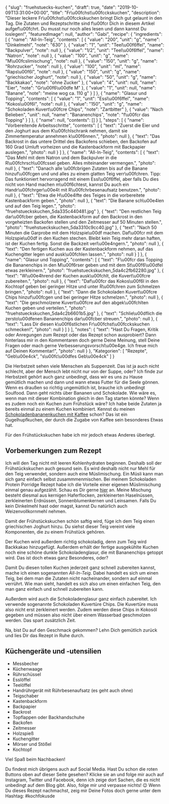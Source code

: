 {
    "slug": "fruehstuecks-kuchen",
    "draft": true,
    "date": "2019-10-09T13:31:00+00:00",
    "title": "Fr\u00fchst\u00fcckskuchen",
    "description": "Dieser leckere Fr\u00fchst\u00fcckskuchen bringt Dich gut gelaunt in den Tag. Die Zutaten und Rezeptschritte sind f\u00fcr Dich in diesem Artikel aufgef\u00fchrt. Du musst nur noch alles lesen und dann kannst Du loslegen!",
    "featuredImage": null,
    "author": "Gabi",
    "recipe": {
        "ingredients": [
            {
                "name": "All-In-Teig",
                "contents": [
                    {
                        "value": "200",
                        "unit": "g",
                        "name": "Dinkelmehl",
                        "note": "630"
                    },
                    {
                        "value": "1",
                        "unit": "Teel\u00f6ffel",
                        "name": "Backpulver",
                        "note": null
                    },
                    {
                        "value": "1\/2",
                        "unit": "Teel\u00f6ffel",
                        "name": "Natron",
                        "note": null
                    },
                    {
                        "value": "100",
                        "unit": "g",
                        "name": "M\u00fcslimischung",
                        "note": null
                    },
                    {
                        "value": "150",
                        "unit": "g",
                        "name": "Rohrzucker",
                        "note": null
                    },
                    {
                        "value": "100",
                        "unit": "ml",
                        "name": "Raps\u00f6l",
                        "note": null
                    },
                    {
                        "value": "150",
                        "unit": "g",
                        "name": "griechischer Joghurt",
                        "note": null
                    },
                    {
                        "value": "50",
                        "unit": "g",
                        "name": "Backkakao",
                        "note": "ohne Zucker"
                    },
                    {
                        "value": "4",
                        "unit": null,
                        "name": "Eier",
                        "note": "Gr\u00f6\u00dfe M"
                    },
                    {
                        "value": "1",
                        "unit": null,
                        "name": "Banane",
                        "note": "meine wog ca. 110 g"
                    }
                ]
            },
            {
                "name": "Glasur und Topping",
                "contents": [
                    {
                        "value": "1",
                        "unit": "Essl\u00f6ffel",
                        "name": "Kokos\u00f6l",
                        "note": null
                    },
                    {
                        "value": "150",
                        "unit": "g",
                        "name": "Schokoladen Kuvert\u00fcre Chips",
                        "note": "Zartbitter"
                    },
                    {
                        "value": "Nach Belieben",
                        "unit": null,
                        "name": "Bananenchips",
                        "note": "f\u00fcr das Topping"
                    }
                ]
            },
            {
                "name": null,
                "contents": []
            }
        ],
        "steps": [
            {
                "name": "Vorbereitende Arbeitsschritte",
                "contents": [
                    {
                        "text": "Zuerst die Eier und den Joghurt aus dem K\u00fchlschrank nehmen, damit sie Zimmertemperatur annehmen k\u00f6nnen.",
                        "photo": null
                    },
                    {
                        "text": "Das Backrost in das untere Drittel des Backofens schieben, den Backofen auf 160 Grad Umluft vorheizen und die Kastenbackform mit Backpapier auslegen.",
                        "photo": null
                    }
                ]
            },
            {
                "name": "All-In-Teig",
                "contents": [
                    {
                        "text": "Das Mehl mit dem Natron und dem Backpulver in die R\u00fchrsch\u00fcssel geben. Alles miteinander vermengen.",
                        "photo": null
                    },
                    {
                        "text": "Danach alle \u00fcbrigen Zutaten bis auf die Banane hinzuf\u00fcgen und und alles zu einem glatten Teig verr\u00fchren. Tipp: Das funktioniert hervorragend mit einem Essl\u00f6ffel, aber falls Du dies nicht von Hand machen m\u00f6chtest, kannst Du auch ein Handr\u00fchrger\u00e4t mit R\u00fchrbesenaufsatz benutzen.",
                        "photo": null
                    },
                    {
                        "text": "Etwa die H\u00e4lfte des Teiges in die vorbereitete Kastenbackform geben.",
                        "photo": null
                    },
                    {
                        "text": "Die Banane sch\u00e4len und auf den Teig legen.",
                        "photo": "fruehstueckskuchen_5da335c440481.jpg"
                    },
                    {
                        "text": "Den restlichen Teig dar\u00fcber geben, die Kastenbackform auf den Backrost in den vorgeheizten Backofen stellen und den Zeitmesser auf 50 Minuten stellen.",
                        "photo": "fruehstueckskuchen_5da3310c9cc40.jpg"
                    },
                    {
                        "text": "Nach 50 Minuten die Garprobe mit dem Holzspie\u00df machen. Daf\u00fcr mit dem Holzspie\u00df in den Kuchen stechen. Bleibt kein Teig mehr daran haften, ist der Kuchen fertig. Sonst die Backzeit verl\u00e4ngern.",
                        "photo": null
                    },
                    {
                        "text": "Den fertigen Kuchen aus der Kastenbackform nehmen, auf das Kuchengitter legen und ausk\u00fchlen lassen.",
                        "photo": null
                    }
                ]
            },
            {
                "name": "Glasur und Topping",
                "contents": [
                    {
                        "text": "F\u00fcr das Topping die Bananenchips in den M\u00f6rser geben und mit dem St\u00f6\u00dfel etwas zerkleinern.",
                        "photo": "fruehstueckskuchen_5da4c2fb62280.jpg"
                    },
                    {
                        "text": "W\u00e4hrend der Kuchen ausk\u00fchlt, die Kuvert\u00fcre zubereiten.",
                        "photo": null
                    },
                    {
                        "text": "Daf\u00fcr das Kokos\u00f6l in den Kochtopf geben bei geringer Hitze und unter R\u00fchren zum Schmelzen bringen.",
                        "photo": null
                    },
                    {
                        "text": "Dann die Schokoladen Kuvert\u00fcre Chips hinzuf\u00fcgen und bei geringer Hitze schmelzen.",
                        "photo": null
                    },
                    {
                        "text": "Die geschmolzene Kuvert\u00fcre auf den abgek\u00fchlten Kuchen geben und verteilen.",
                        "photo": "fruehstueckskuchen_5da4c2b6601b5.jpg"
                    },
                    {
                        "text": "Schlie\u00dflich die zersto\u00dfenen Bananenchips dar\u00fcber streuen.",
                        "photo": null
                    },
                    {
                        "text": "Lass Dir diesen k\u00f6stlichen Fr\u00fchst\u00fcckskuchen schmecken!",
                        "photo": null
                    }
                ]
            }
        ],
        "notes": {
            "text": "Hast Du Fragen, Kritik oder Anregungen zum Rezept oder das Rezept schon ausprobiert? Dann hinterlass mir in den Kommentaren doch gerne Deine Meinung, stell Deine Fragen oder mach gerne Verbesserungsvorschl\u00e4ge. Ich freue mich auf Deinen Kommentar!",
            "photo": null
        }
    },
    "Kategorien": [
        "Rezepte",
        "Geb\u00e4ck",
        "s\u00fc\u00dfes Geb\u00e4ck"
    ]
}

Die Herbstzeit sehen viele Menschen als Suppenzeit. Das ist ja auch nicht schlecht, aber der Mensch lebt nicht nur von der Suppe, oder? Ich finde zur Herbstzeit gehört auch ganz unbedingt, dass wir es uns zu Hause gemütlich machen und   dann und wann etwas Futter für die Seele gönnen. Wenn es draußen so richtig ungemütlich ist, brauche ich unbedingt Soulfood. Dann geht nichts über Bananen und Schokolade. Wie wäre es, wenn man mit dieser Kombination gleich in den Tag starten könnte? Wenn es zudem noch ein Kuchen zum Frühstück wäre? Ich habe beide Zutaten ja bereits einmal zu einem Kuchen kombiniert. Kennst du meinen [Schokoladenbananenkuchen mit Kaffee](https://kochfokus.de/artikel/dieser-schokoladen-bananenkuchen-rockt-kochfokus-de/ "Schokoladenbananenkuchen mit Kaffee") schon? Das ist ein Gugelhupfkuchen, der durch die Zugabe von Kaffee sein besonderes Etwas hat.

Für den Frühstückskuchen habe ich mir jedoch etwas Anderes überlegt.

## Vorbemerkungen zum Rezept

Ich will den Tag nicht mit leeren Kohlenhydraten beginnen. Deshalb soll der Frühstückskuchen auch gesund sein. Es wird deshalb nicht nur Mehl für den Teig verwendet, sondern auch eine Müslimischung. Ein Müsli kann man sich ganz einfach selbst zusammmenmischen. Bei meinem Schokoladen Protein Porridge Rezept habe ich die Vorteile einer eigenen Müslimischung einmal genau aufgezählt. Schau es Dir gerne [hier](https://kochfokus.de/artikel/schokoladen-protein-porridge-mit-muesli/ "hier") an. Meine Mischung besteht diesmal aus kernigen Haferflocken, zerkleinerten Haselnüssen, zerkleinerten Erdnüssen, Sonnenblumenkernen und Leinsamen. Falls Du kein Dinkelmehl hast oder magst, kannst Du natürlich auch Weizenvollkornmehl nehmen.

Damit der Frühstückskuchen schön saftig wird, füge ich dem Teig einen griechischen Joghurt hinzu. Du siehst dieser Teig vereint viele Komponenten, die zu einem Frühstück gehören.

Der Kuchen wird außerdem richtig schokoladig, denn zum Teig wird Backkakao hinzugefügt. Außerdem erhält der fertige ausgekühlte Kuchen noch eine schöne dunkle Schokoladenglasur, die mit Bananenchips getoppt wird. Das ist doch etwas ganz Besonderes, oder?

Damit Du diesen tollen Kuchen jederzeit ganz schnell zubereiten kannst, mache ich einen sogenannten *All-In-Teig*. Dabei handelt es sich um einen Teig, bei dem man die Zutaten nicht nacheinander, sondern auf einmal verrührt. Wie man sieht, handelt es sich also um einen einfachen Teig, den man ganz einfach und schnell zubereiten kann.

Außerdem wird auch die Schokoladenglasur ganz einfach zubereitet. Ich verwende  sogenannte Schokoladen Kuvertüre Chips. Die Kuvertüre muss also nicht erst zerkleinert werden. Zudem werden diese Chips in Kokosöl gegeben und müssen also nicht über einem Wasserbad geschmolzen werden. Das spart zusätzlich Zeit.

Na, bist Du auf den Geschmack gekommen? Lehn Dich gemütlich zurück und lies Dir das Rezept in Ruhe durch.

## Küchengeräte und -utensilien

- Messbecher
- Küchenwaage
- Rührschüssel
- Esslöffel
- Teelöffel
- Handrührgerät mit Rührbesenaufsatz (es geht auch ohne)
- Teigschaber
- Kastenbackform
- Backpapier
- Backrost
- Topflappen oder Backhandschuhe
- Backofen
- Zeitmesser
- Holzspieß
- Kuchengitter
- Mörser und Stößel
- Kochtopf

Viel Spaß beim Nachbacken!

Du findest mich übrigens auch auf Social Media. Hast Du schon die roten Buttons oben auf dieser Seite gesehen? Klicke sie an und folge mir auch auf Instagram, Twitter und Facebook, denn ich zeige dort Sachen, die es nicht unbedingt auf dem Blog gibt. Also, folge mir und verpasse nichts! 😉 Wenn Du dieses Rezept nachmachst, zeig mir Deine Fotos doch gerne unter dem Hashtag: #kochfokusde